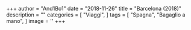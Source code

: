 +++
author = "And1Bo1"
date = "2018-11-26"
title = "Barcelona (2018)"
description = ""
categories = [
    "Viaggi",
]
tags = [
    "Spagna",
	"Bagaglio a mano",
]
image = ''
+++